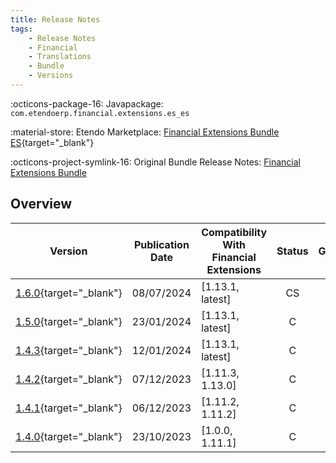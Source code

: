 ```yaml
---
title: Release Notes
tags:
    - Release Notes
    - Financial
    - Translations
    - Bundle
    - Versions
---
```


:octicons-package-16: Javapackage: `com.etendoerp.financial.extensions.es_es`

:material-store: Etendo Marketplace:  [Financial Extensions Bundle ES](https://marketplace.etendo.cloud/#/product-details?module=0E104B3E36C84992BD7A6D941FBC7AB9){target="_blank"}

:octicons-project-symlink-16: Original Bundle Release Notes: [Financial Extensions Bundle](../../bundles/financial-extensions/release-notes.md)

## Overview

| Version | Publication Date | Compatibility With Financial Extensions | Status | GitHub |
| --- | --- | --- | :----: | :----: |
| [1.6.0](https://github.com/etendosoftware/com.etendoerp.financial.extensions.es_es/releases/tag/1.6.0){target="_blank"} | 08/07/2024 | [1.13.1, latest] | CS | :white_check_mark: |
| [1.5.0](https://github.com/etendosoftware/com.etendoerp.financial.extensions.es_es/releases/tag/1.5.0){target="_blank"} | 23/01/2024 | [1.13.1, latest] | C | :white_check_mark: |
| [1.4.3](https://github.com/etendosoftware/com.etendoerp.financial.extensions.es_es/releases/tag/1.4.3){target="_blank"} | 12/01/2024 | [1.13.1, latest] | C | :white_check_mark: |
| [1.4.2](https://github.com/etendosoftware/com.etendoerp.financial.extensions.es_es/releases/tag/1.4.2){target="_blank"} | 07/12/2023 | [1.11.3, 1.13.0] | C | :white_check_mark: |
| [1.4.1](https://github.com/etendosoftware/com.etendoerp.financial.extensions.es_es/releases/tag/1.4.1){target="_blank"} | 06/12/2023 | [1.11.2, 1.11.2] | C | :white_check_mark: |
| [1.4.0](https://github.com/etendosoftware/com.etendoerp.financial.extensions.es_es/releases/tag/1.4.0){target="_blank"} | 23/10/2023 | [1.0.0, 1.11.1] | C | :white_check_mark: |